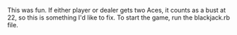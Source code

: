 This was fun. If either player or dealer gets two Aces, it counts as a bust at 22, so this is something I'd like to fix.
To start the game, run the blackjack.rb file.
